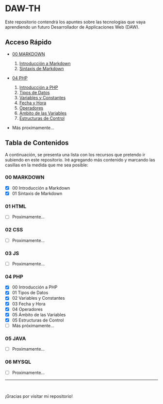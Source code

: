 # DAW-TH

Este repositorio contendrá los apuntes sobre las tecnologías que vaya aprendiendo un futuro Desarrollador de Applicaciones Web (DAW). 

## Acceso Rápido

- [00 MARKDOWN](./00%20MARKDOWN/)
  1. [Introducción a Markdown](./00%20MARKDOWN/00%20Introducción.md)
  2. [Sintaxis de Markdown](./00%20MARKDOWN/01%20Sintaxis.md)

- [04 PHP](./04%20PHP/)
  1. [Introducción a PHP](./04%20PHP/00%20Introducción.md)
  2. [Tipos de Datos](./04%20PHP/01%20Tipos%20de%20Datos.md)
  3. [Variables y Constantes](./04%20PHP/02%20Variables%20y%20Constantes.md)
  4. [Fecha y Hora](./04%20PHP/03%20Fecha%20y%20Hora.md)
  5. [Operadores](./04%20PHP/04%20Operadores.md)
  6. [Ámbito de las Variables](./04%20PHP/05%20%C3%81mbito%20de%20las%20Variables.md)
  7. [Estructuras de Control](./04%20PHP/06%20Estructuras%20de%20Control.md)
      
- Más proximamente...
<!-- - [01 HTML](./01%20HTML/README.md)
- [02 CSS](./02%20CSS/README.md)
- [03 JS](./03%20JS/README.md)
- [05 JAVA](./05%20JAVA/README.md)
- [06 MYSQL](./06%20MYSQL/README.md) -->

## Tabla de Contenidos

A continuación, se presenta una lista con los recursos que pretendo ir subiendo en este repositorio. Iré agregando más contenido y marcando las casillas en la medida que me sea posible:

### 00 MARKDOWN

- [x] 00 Introducción a Markdown
- [x] 01 Sintaxis de Markdown

### 01 HTML

- [ ] Proximamente...
<!-- - [ ] Etiquetas básicas de HTML
- [ ] Estructura de una página web
- [ ] Formularios HTML -->

### 02 CSS

- [ ] Proximamente...
<!-- - [ ] Selectores de CSS
- [ ] Estilos en cascada
- [ ] Diseño de página web -->

### 03 JS

- [ ] Proximamente...
<!-- - [ ] Variables y tipos de datos
- [ ] Control de flujo
- [ ] Funciones y objetos -->

### 04 PHP

- [x] 00 Introducción a PHP
- [x] 01 Tipos de Datos
- [x] 02 Variables y Constantes
- [x] 03 Fecha y Hora
- [x] 04 Operadores
- [x] 05 Ámbito de las Variables
- [x] 05 Estructuras de Control
- [ ] Más próximamente...
  
### 05 JAVA

- [ ] Proximamente...
<!-- - [ ] Estructuras de control en Java
- [ ] Programación orientada a objetos
- [ ] Aplicaciones Java -->

### 06 MYSQL

- [ ] Proximamente...
<!-- - [ ] Consultas SQL básicas
- [ ] Diseño de bases de datos
- [ ] Administración de MySQL -->

---
<br>

¡Gracias por visitar mi repositorio!